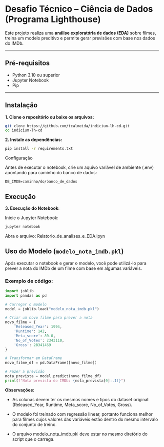 # Desafio Técnico – Ciência de Dados (Programa Lighthouse)

Este projeto realiza uma **análise exploratória de dados (EDA)** sobre filmes, treina um modelo preditivo e permite gerar previsões com base nos dados do IMDb.

---

## Pré-requisitos

- Python 3.10 ou superior  
- Jupyter Notebook  
- Pip  

---

## Instalação

**1. Clone o repositório ou baixe os arquivos:**

```bash
git clone https://github.com/tcalmeida/indicium-lh-cd.git
cd indicium-lh-cd
```

**2. Instale as dependências:**
```bash
pip install -r requirements.txt
```

Configuração

Antes de executar o notebook, crie um aquivo variável de ambiente (.env) apontando para caminho do banco de dados:

`DB_IMDB=caminho/do/banco_de_dados`

## Execução

**3. Execução do Notebook:**

Inicie o Jupyter Notebook:
```bash
jupyter notebook
```

Abra o arquivo: Relatorio_de_analises_e_EDA.ipyn

## Uso do Modelo (`modelo_nota_imdb.pkl`)

Após executar o notebook e gerar o modelo, você pode utilizá-lo para prever a nota do IMDb de um filme com base em algumas variáveis.

### Exemplo de código:

```python
import joblib
import pandas as pd

# Carregar o modelo
model = joblib.load("modelo_nota_imdb.pkl")

# Criar um novo filme para prever a nota
novo_filme = {
    'Released_Year': 1994,
    'Runtime': 142,
    'Meta_score': 80.0,
    'No_of_Votes': 2343110,
    'Gross': 28341469
}

# Transformar em DataFrame
novo_filme_df = pd.DataFrame([novo_filme])

# Fazer a previsão
nota_prevista = model.predict(novo_filme_df)
print(f"Nota prevista do IMDb: {nota_prevista[0]:.1f}")
```

**Observações:**

- As colunas devem ter os mesmos nomes e tipos do dataset original (Released_Year, Runtime, Meta_score, No_of_Votes, Gross).

- O modelo foi treinado com regressão linear, portanto funciona melhor para filmes cujos valores das variáveis estão dentro do mesmo intervalo do conjunto de treino.

- O arquivo modelo_nota_imdb.pkl deve estar no mesmo diretório do script que o carrega.

